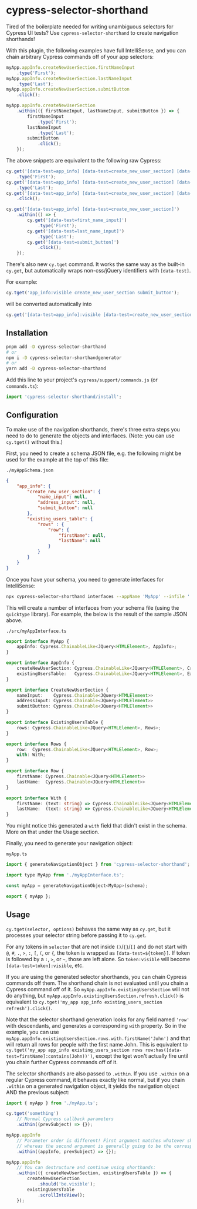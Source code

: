 # cypress-selector-shorthand

Tired of the boilerplate needed for writing unambiguous selectors for Cypress UI tests? Use `cypress-selector-shorthand` to create navigation shorthands!

With this plugin, the following examples have full IntelliSense, and you can chain arbitrary Cypress commands off of your app selectors:
```js
myApp.appInfo.createNewUserSection.firstNameInput
    .type('First');
myApp.appInfo.createNewUserSection.lastNameInput
    .type('Last');
myApp.appInfo.createNewUserSection.submitButton
    .click();
```
```js
myApp.appInfo.createNewUserSection
    .within(({ firstNameInput, lastNameInput, submitButton }) => {
        firstNameInput
            .type('First');
        lastNameInput
            .type('Last');
        submitButton
            .click();
    });
```

The above snippets are equivalent to the following raw Cypress:
```js
cy.get('[data-test=app_info] [data-test=create_new_user_section] [data-test=first_name_input]')
    .type('First');
cy.get('[data-test=app_info] [data-test=create_new_user_section] [data-test=last_name_input]')
    .type('Last');
cy.get('[data-test=app_info] [data-test=create_new_user_section] [data-test=submit_button]')
    .click();
```
```js
cy.get('[data-test=app_info] [data-test=create_new_user_section]')
    .within(() => {
        cy.get('[data-test=first_name_input]')
            .type('First');
        cy.get('[data-test=last_name_input]')
            .type('Last');
        cy.get('[data-test=submit_button]')
            .click();
    });
```

There's also new `cy.tget` command. It works the same way as the built-in `cy.get`, but automatically wraps non-css/jQuery identifiers with `[data-test]`.

For example: 
```js
cy.tget('app_info:visible create_new_user_section submit_button');
```
will be converted automatically into 
```js
cy.get('[data-test=app_info]:visible [data-test=create_new_user_section] [data-test=submit_button]');
```

## Installation
```bash
pnpm add -D cypress-selector-shorthand
# or
npm i -D cypress-selector-shorthandgenerator
# or
yarn add -D cypress-selector-shorthand
```

Add this line to your project's `cypress/support/commands.js` (or `commands.ts`):
```js
import 'cypress-selector-shorthand/install';
```

## Configuration
To make use of the navigation shorthands, there's three extra steps you need to do to generate the objects and interfaces. (Note: you can use `cy.tget()` without this.)

First, you need to create a schema JSON file, e.g. the following might be used for the example at the top of this file:

`./myAppSchema.json`
```json
{
    "app_info": {
        "create_new_user_section": {
            "name_input": null,
            "address_input": null,
            "submit_button": null
        },
        "existing_users_table": {
            "rows" : {
                "row": {
                    "firstName": null,
                    "lastName": null
                }
            }
        }
    }
}
```

Once you have your schema, you need to generate interfaces for IntelliSense:

```bash
npx cypress-selector-shorthand interfaces --appName 'MyApp' --infile './myAppSchema.json' --outfile './src/myAppInterface.ts'`
```

This will create a number of interfaces from your schema file (using the `quicktype` library). For example, the below is the result of the sample JSON above.

`./src/myAppInterface.ts`
```typescript
export interface MyApp {
    appInfo: Cypress.ChainableLike<JQuery<HTMLElement>, AppInfo>;
}

export interface AppInfo {
    createNewUserSection: Cypress.ChainableLike<JQuery<HTMLElement>, CreateNewUserSection>;
    existingUsersTable:   Cypress.ChainableLike<JQuery<HTMLElement>, ExistingUsersTable>;
}

export interface CreateNewUserSection {
    nameInput:    Cypress.Chainable<JQuery<HTMLElement>>
    addressInput: Cypress.Chainable<JQuery<HTMLElement>>
    submitButton: Cypress.Chainable<JQuery<HTMLElement>>
}

export interface ExistingUsersTable {
    rows: Cypress.ChainableLike<JQuery<HTMLElement>, Rows>;
}

export interface Rows {
    row:  Cypress.ChainableLike<JQuery<HTMLElement>, Row>;
    with: With;
}

export interface Row {
    firstName: Cypress.Chainable<JQuery<HTMLElement>>
    lastName:  Cypress.Chainable<JQuery<HTMLElement>>
}

export interface With {
    firstName: (text: string) => Cypress.ChainableLike<JQuery<HTMLElement>, Row>;
    lastName:  (text: string) => Cypress.ChainableLike<JQuery<HTMLElement>, Row>;
}
```

You might notice this generated a `with` field that didn't exist in the schema. More on that under the Usage section.

Finally, you need to generate your navigation object:

`myApp.ts`
```js
import { generateNavigationObject } from 'cypress-selector-shorthand';

import type MyApp from './myAppInterface.ts';

const myApp = generateNavigationObject<MyApp>(schema);

export { myApp };
```

## Usage

`cy.tget(selector, options)` behaves the same way as `cy.get`, but it processes your selector string before passing it to `cy.get`.

For any tokens in `selector` that are not inside `()`/`{}`/`[]` and do not start with `@`, `#`, `.`, `>`, `:`, `[`, `(`, or `{`, the token is wrapped as `[data-test=${token}]`. If token is followed by a `:`, `>`, or `~`, those are left alone. So `token:visible` will become `[data-test=token]:visible`, etc.

If you are using the generated selector shorthands, you can chain Cypress commands off them. The shorthand chain is not evaluated until you chain a Cypress command off of it. So `myApp.appInfo.existingUsersSection` will not do anything, but `myApp.appInfo.existingUsersSection.refresh.click()` is equivalent to `cy.tget('my_app app_info existing_users_section refresh').click()`.

Note that the selector shorthand generation looks for any field named `'row'` with descendants, and generates a corresponding `with` property. So in the example, you can use `myApp.appInfo.existingUsersSection.rows.with.firstName('John')` and that will return all rows for people with the first name John. This is equivalent to `cy.tget('my_app app_info existing_users_section rows row:has([data-test=firstName]:contains(John))')`, except the tget won't actually fire until you chain further Cypress commands off of it.

The selector shorthands are also passed to `.within`. If you use `.within` on a regular Cypress command, it behaves exactly like normal, but if you chain `.within` on a generated navigation object, it yields the navigation object AND the previous subject:
```js
import { myApp } from './myApp.ts';

cy.tget('something')
    // Normal Cypress callback parameters
    .within((prevSubject) => {});

myApp.appInfo
    // Parameter order is different! First argument matches whatever shorthand the `.within` was chained off of,
    // whereas the second argument is generally going to be the corresponding element itself.
    .within((appInfo, prevSubject) => {});

myApp.appInfo
    // You can destructure and continue using shorthands:
    .within(({ createNewUserSection, existingUsersTable }) => {
        createNewUserSection
            .should('be.visible');
        existingUsersTable
            .scrollIntoView();
    });
```
